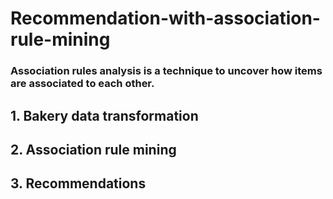 # Recommendation-with-association-rule-mining
### Association rules analysis is a technique to uncover how items are associated to each other.
## 1. Bakery data transformation
## 2. Association rule mining
## 3. Recommendations
